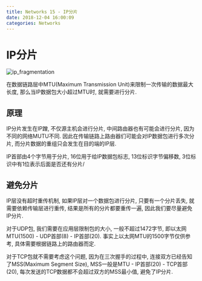 ```yaml
---
title: Networks 15 - IP分片
date: 2018-12-04 16:00:09
categories: Networks
---
```

# IP分片

<!--more-->

![ip_fragmentation](https://res.cloudinary.com/dpe4i978o/image/upload/v1543910340/internet/ip_fragmentation.png)

在数据链路层中MTU(Maximum Transmission Unit)来限制一次传输的数据最大长度, 那么当IP数据包大小超过MTU时, 就需要进行分片.

## 原理

IP分片发生在IP蹭, 不仅源主机会进行分片, 中间路由器也有可能会进行分片, 因为不同的网络MUTU不同. 因此在传输链路上路由器们可能会对IP数据包进行多次分片, 而分片数据的重组只会发生在目的端的IP层.

IP首部由4个字节用于分片, 16位用于给IP数据包标志, 13位标识字节偏移数, 3位标识中有1位表示后面是否还有分片/

## 避免分片

IP层没有超时重传机制, 如果IP层对一个数据包进行分片, 只要有一个分片丢失, 就需要依赖传输层进行重传, 结果是所有的分片都要重传一遍, 因此我们要尽量避免IP分片.

对于UDP包, 我们需要在应用层限制包的大小, 一般不超过1472字节, 即以太网MTU(1500) - UDP首部(8) - IP首部(20). 事实上以太网MTU的1500字节仅供参考, 具体需要根据链路上的路由器而定.

对于TCP包就不需要考虑这个问题, 因为在三次握手的过程中, 连接双方已经告知了MSS(Maximum Segment Size), MSS一般是MTU - IP首部(20) - TCP首部(20), 每次发送的TCP数据都不会超过双方的MSS最小值, 避免了IP分片.
